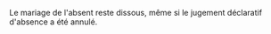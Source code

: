   
 Le mariage de l'absent reste dissous, même si le jugement déclaratif d'absence a été annulé.  

  
